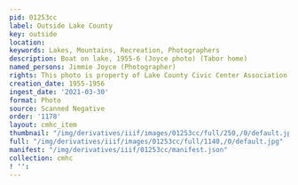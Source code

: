 ```yaml
---
pid: 01253cc
label: Outside Lake County
key: outside
location: 
keywords: Lakes, Mountains, Recreation, Photographers
description: Boat on lake, 1955-6 (Joyce photo) (Tabor home)
named_persons: Jimmie Joyce (Photographer)
rights: This photo is property of Lake County Civic Center Association.
creation_date: 1955-1956
ingest_date: '2021-03-30'
format: Photo
source: Scanned Negative
order: '1178'
layout: cmhc_item
thumbnail: "/img/derivatives/iiif/images/01253cc/full/250,/0/default.jpg"
full: "/img/derivatives/iiif/images/01253cc/full/1140,/0/default.jpg"
manifest: "/img/derivatives/iiif/01253cc/manifest.json"
collection: cmhc
! '': 
---
```


